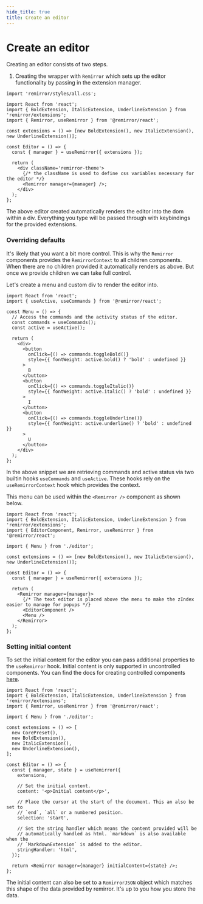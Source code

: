 ```yaml
---
hide_title: true
title: Create an editor
---
```


# Create an editor

Creating an editor consists of two steps.

1. Creating the wrapper with `Remirror` which sets up the editor functionality by passing in the extension manager.

```tsx
import 'remirror/styles/all.css';

import React from 'react';
import { BoldExtension, ItalicExtension, UnderlineExtension } from 'remirror/extensions';
import { Remirror, useRemirror } from '@remirror/react';

const extensions = () => [new BoldExtension(), new ItalicExtension(), new UnderlineExtension()];

const Editor = () => {
  const { manager } = useRemirror({ extensions });

  return (
    <div className='remirror-theme'>
      {/* the className is used to define css variables necessary for the editor */}
      <Remirror manager={manager} />;
    </div>
  );
};
```

The above editor created automatically renders the editor into the dom within a div. Everything you type will be passed through with keybindings for the provided extensions.

### Overriding defaults

It's likely that you want a bit more control. This is why the `Remirror` components provides the `RemirrorContext` to all children components. When there are no children provided it automatically renders as above. But once we provide children we can take full control.

Let's create a menu and custom div to render the editor into.

```tsx
import React from 'react';
import { useActive, useCommands } from '@remirror/react';

const Menu = () => {
  // Access the commands and the activity status of the editor.
  const commands = useCommands();
  const active = useActive();

  return (
    <div>
      <button
        onClick={() => commands.toggleBold()}
        style={{ fontWeight: active.bold() ? 'bold' : undefined }}
      >
        B
      </button>
      <button
        onClick={() => commands.toggleItalic()}
        style={{ fontWeight: active.italic() ? 'bold' : undefined }}
      >
        I
      </button>
      <button
        onClick={() => commands.toggleUnderline()}
        style={{ fontWeight: active.underline() ? 'bold' : undefined }}
      >
        U
      </button>
    </div>
  );
};
```

In the above snippet we are retrieving commands and active status via two builtin hooks `useCommands` and `useActive`. These hooks rely on the `useRemirrorContext` hook which provides the context.

This menu can be used within the `<Remirror />` component as shown below.

```tsx
import React from 'react';
import { BoldExtension, ItalicExtension, UnderlineExtension } from 'remirror/extensions';
import { EditorComponent, Remirror, useRemirror } from '@remirror/react';

import { Menu } from './editor';

const extensions = () => [new BoldExtension(), new ItalicExtension(), new UnderlineExtension()];

const Editor = () => {
  const { manager } = useRemirror({ extensions });

  return (
    <Remirror manager={manager}>
      {/* The text editor is placed above the menu to make the zIndex easier to manage for popups */}
      <EditorComponent />
      <Menu />
    </Remirror>
  );
};
```

### Setting initial content

To set the initial content for the editor you can pass additional properties to the `useRemirror` hook. Initial content is only supported in uncontrolled components. You can find the docs for creating controlled components [here](./controlled.md).

```tsx
import React from 'react';
import { BoldExtension, ItalicExtension, UnderlineExtension } from 'remirror/extensions';
import { Remirror, useRemirror } from '@remirror/react';

import { Menu } from './editor';

const extensions = () => [
  new CorePreset(),
  new BoldExtension(),
  new ItalicExtension(),
  new UnderlineExtension(),
];

const Editor = () => {
  const { manager, state } = useRemirror({
    extensions,

    // Set the initial content.
    content: '<p>Initial content</p>',

    // Place the cursor at the start of the document. This an also be set to
    // `end`, `all` or a numbered position.
    selection: 'start',

    // Set the string handler which means the content provided will be
    // automatically handled as html. `markdown` is also available when the
    // `MarkdownExtension` is added to the editor.
    stringHandler: 'html',
  });

  return <Remirror manager={manager} initialContent={state} />;
};
```

The initial content can also be set to a `RemirrorJSON` object which matches this shape of the data provided by remirror. It's up to you how you store the data.
